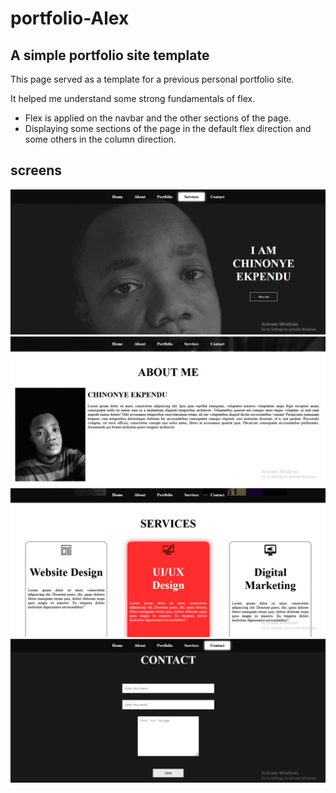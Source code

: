 # portfolio-Alex

## A simple portfolio site template

This page served as a template for a previous personal portfolio site.

It helped me understand some strong fundamentals of flex.

* Flex is applied on the navbar and the other sections of the page.
* Displaying some sections of the page in the default flex direction and some others in the column direction.

## screens

<img src="screenshot/Screenshot (155).png" alt="project screen">
<img src="screenshot/Screenshot (156).png" alt="project screen">
<img src="screenshot/Screenshot (157).png" alt="project screen">
<img src="screenshot/Screenshot (158).png" alt="project screen">